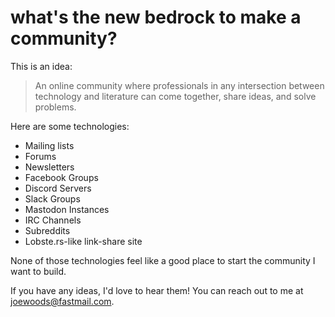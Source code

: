 # what's the new bedrock to make a community?

This is an idea:

> An online community where professionals in any intersection between technology and literature can come together, share ideas, and solve problems.

Here are some technologies:

* Mailing lists
* Forums
* Newsletters
* Facebook Groups
* Discord Servers
* Slack Groups
* Mastodon Instances
* IRC Channels
* Subreddits
* Lobste.rs-like link-share site

None of those technologies feel like a good place to start the community I want to build.

If you have any ideas, I'd love to hear them!  You can reach out to me at joewoods@fastmail.com.
